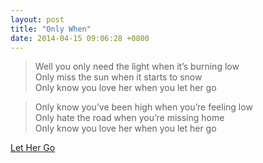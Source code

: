 ```yaml
---
layout: post
title: "Only When"
date: 2014-04-15 09:06:28 +0800
---
```


> Well you only need the light when it’s burning low    
> Only miss the sun when it starts to snow    
> Only know you love her when you let her go

> Only know you’ve been high when you’re feeling low    
> Only hate the road when you’re missing home    
> Only know you love her when you let her go

[Let Her Go](http://www.xiami.com/song/1770831056)

